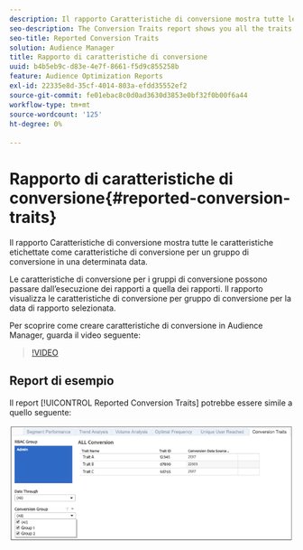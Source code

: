 ```yaml
---
description: Il rapporto Caratteristiche di conversione mostra tutte le caratteristiche etichettate come caratteristiche di conversione per un gruppo di conversione in una determinata data. Le caratteristiche di conversione per i gruppi di conversione possono passare dall’esecuzione dei rapporti a quella dei rapporti. Il rapporto visualizza le caratteristiche di conversione per gruppo di conversione per la data di rapporto selezionata.
seo-description: The Conversion Traits report shows you all the traits labeled as conversion traits for a conversion group at a certain date. Conversion traits for conversion groups can change from reporting run to reporting run. The report displays conversion traits by conversion group for the selected reporting date.
seo-title: Reported Conversion Traits
solution: Audience Manager
title: Rapporto di caratteristiche di conversione
uuid: b4b5eb9c-d83e-4e7f-8661-f5d9c855258b
feature: Audience Optimization Reports
exl-id: 22335e8d-35cf-4014-803a-efdd35552ef2
source-git-commit: fe01ebac8c0d0ad3630d3853e0bf32f0b00f6a44
workflow-type: tm+mt
source-wordcount: '125'
ht-degree: 0%

---
```


# Rapporto di caratteristiche di conversione{#reported-conversion-traits}

Il rapporto Caratteristiche di conversione mostra tutte le caratteristiche etichettate come caratteristiche di conversione per un gruppo di conversione in una determinata data.

Le caratteristiche di conversione per i gruppi di conversione possono passare dall’esecuzione dei rapporti a quella dei rapporti. Il rapporto visualizza le caratteristiche di conversione per gruppo di conversione per la data di rapporto selezionata.

Per scoprire come creare caratteristiche di conversione in Audience Manager, guarda il video seguente:

>[!VIDEO](https://video.tv.adobe.com/v/329877?captions=ita)

## Report di esempio

Il report [!UICONTROL Reported Conversion Traits] potrebbe essere simile a quello seguente:

![](assets/reported-conversion-traits.png)
